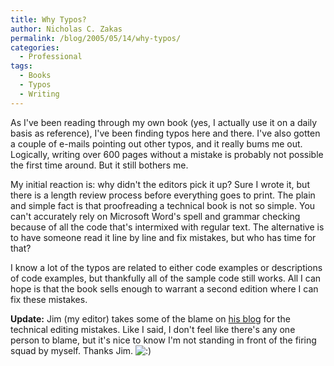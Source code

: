 ```yaml
---
title: Why Typos?
author: Nicholas C. Zakas
permalink: /blog/2005/05/14/why-typos/
categories:
  - Professional
tags:
  - Books
  - Typos
  - Writing
---
```

As I've been reading through my own book (yes, I actually use it on a daily basis as reference), I've been finding typos here and there. I've also gotten a couple of e-mails pointing out other typos, and it really bums me out. Logically, writing over 600 pages without a mistake is probably not possible the first time around. But it still bothers me.

My initial reaction is: why didn't the editors pick it up? Sure I wrote it, but there is a length review process before everything goes to print. The plain and simple fact is that proofreading a technical book is not so simple. You can't accurately rely on Microsoft Word's spell and grammar checking because of all the code that's intermixed with regular text. The alternative is to have someone read it line by line and fix mistakes, but who has time for that?

I know a lot of the typos are related to either code examples or descriptions of code examples, but thankfully all of the sample code still works. All I can hope is that the book sells enough to warrant a second edition where I can fix these mistakes.

**Update:** Jim (my editor) takes some of the blame on <a title="Zakas Professional JavaScript Positive comments continue to roll in" rel="external" href="http://wroxblog.typepad.com/minatel/2005/05/zakas_professio.html">his blog</a> for the technical editing mistakes. Like I said, I don't feel like there's any one person to blame, but it's nice to know I'm not standing in front of the firing squad by myself. Thanks Jim. <img src="{{site.url}}/blog/wp-includes/images/smilies/icon_smile.gif" alt=":)" class="wp-smiley" />
